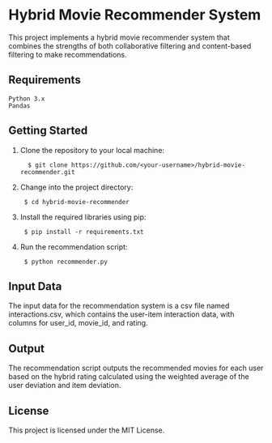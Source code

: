 # Hybrid Movie Recommender System

This project implements a hybrid movie recommender system that combines the strengths of both collaborative filtering and content-based filtering to make recommendations.

## Requirements

    Python 3.x
    Pandas

## Getting Started

1. Clone the repository to your local machine:

         $ git clone https://github.com/<your-username>/hybrid-movie-recommender.git

2. Change into the project directory:

        $ cd hybrid-movie-recommender

3. Install the required libraries using pip:

        $ pip install -r requirements.txt

4. Run the recommendation script:

        $ python recommender.py

## Input Data

The input data for the recommendation system is a csv file named interactions.csv, which contains the user-item interaction data, with columns for user_id, movie_id, and rating.

## Output

The recommendation script outputs the recommended movies for each user based on the hybrid rating calculated using the weighted average of the user deviation and item deviation.

## License

This project is licensed under the MIT License.
